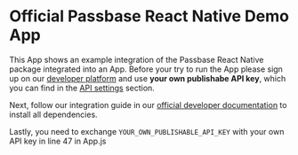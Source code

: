# Official Passbase React Native Demo App

This App shows an example integration of the Passbase React Native package integrated into an App. Before your try to run the App please sign up on our [developer platform](https://app.passbase.com/signup) and use **your own publishabe API key**, which you can find in the [API settings](https://app.passbase.com/settings/api) section. 

Next, follow our integration guide in our [official developer documentation](https://docs.passbase.com/integrations/react-native) to install all dependencies.

Lastly, you need to exchange `YOUR_OWN_PUBLISHABLE_API_KEY` with your own API key in line 47 in App.js
